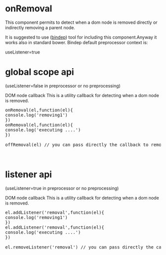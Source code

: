 # onRemoval
This component permits to detect when a dom node is removed directly or indirectly removing a parent node.

It is suggested to use (<a href="https://github.com/publicocean0/bindep">bindep</a>) tool for including this component.Anyway it works also in standard bower. 
Bindep default preprocessor context is:

  useListener=true

# global scope api 
(useListener=false in preprocessor or no preprocessing)

 DOM node callback
 This is a utility callback for detecting when a dom node is removed.
<pre>
onRemoval(el,function(el){
console.log('removing1') 
})
onRemoval(el,function(el){
console.log('executing ....') 
})

offRemoval(el) // you can pass directly the callback to remove


</pre>
# listener api 
(useListener=true in preprocessor or no preprocessing)

 DOM node callback
 This is a utility callback for detecting when a dom node is removed.
<pre>
el.addListener('removal',function(el){
console.log('removing1') 
})
el.addListener('removal',function(el){
console.log('executing ....') 
})

el.removeListener('removal') // you can pass directly the callback to remove


</pre>
